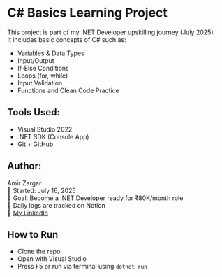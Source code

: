 # C# Basics Learning Project

This project is part of my .NET Developer upskilling journey (July 2025).  
It includes basic concepts of C# such as:

- Variables & Data Types  
- Input/Output  
- If-Else Conditions  
- Loops (for, while)  
- Input Validation  
- Functions and Clean Code Practice  

## Tools Used:
- Visual Studio 2022
- .NET SDK (Console App)
- Git + GitHub

## Author:
Amir Zargar  
📅 Started: July 16, 2025  
🚀 Goal: Become a .NET Developer ready for ₹80K/month role  
🧠 Daily logs are tracked on Notion  
🔗 [My LinkedIn](https://linkedin.com/in/your-profile)

## How to Run
- Clone the repo  
- Open with Visual Studio  
- Press F5 or run via terminal using `dotnet run`

